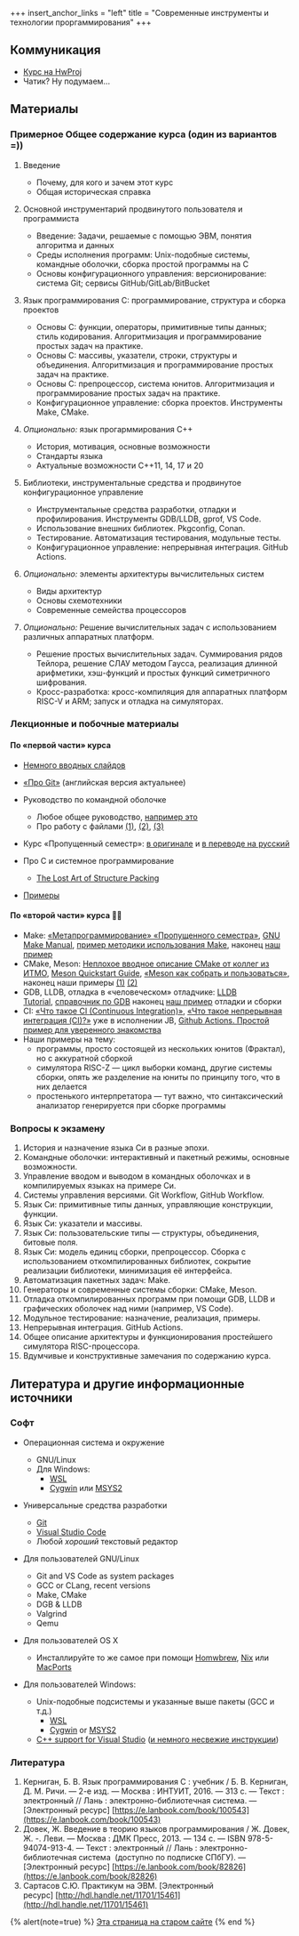 +++
insert_anchor_links = "left"
title = "Современные инструменты и технологии проргаммирования"
+++

<!-- 1 семестр магистратура ПИ -->

## Коммуникация

- [Курс на HwProj](https://hwproj.ru/courses/50049/homeworks)
- Чатик? Ну подумаем...

## Материалы

### Примерное Общее содержание курса (один из вариантов =))

1.  Введение
    - Почему, для кого и зачем этот курс
    - Общая историческая справка

2.  Основной инструментарий продвинутого пользователя и программиста
    - Введение: Задачи, решаемые с помощью ЭВМ, понятия алгоритма и
        данных
    - Среды исполнения программ: Unix-подобные системы, командные
        оболочки, сборка простой программы на C
    - Основы конфигурационного управления: версионирование: система
        Git; сервисы GitHub/GitLab/BitBucket

3.  Язык программирования C: программирование, структура и сборка
    проектов
    - Основы C: функции, операторы, примитивные типы данных; стиль
        кодирования. Aлгоритмизация и программирование простых задач на
        практике.
    - Основы C: массивы, указатели, строки, структуры и объединения.
        Алгоритмизация и программирование простых задач на практике.
    - Основы C: препроцессор, система юнитов. Алгоритмизация и
        программирование простых задач на практике.
    - Конфигурационное управление: сборка проектов. Инструменты Make,
        CMake.

4.  *Опционально:* язык прогарммирования C++
    - История, мотивация, основные возможности
    - Стандарты языка
    - Актуальные возможности С++11, 14, 17 и 20

5.  Библиотеки, инструментальные средства и продвинутое конфигурационное
    управление

    - Инструментальные средства разработки, отладки и профилирования.
        Инструменты GDB/LLDB, gprof, VS Code.
    - Использование внешних библиотек. Pkgconfig, Conan.
    - Тестирование. Автоматизация тестирования, модульные тесты.
    - Конфигурационное управление: непрерывная интеграция. GitHub
        Actions.

6.  *Опционально:* элементы архитектуры вычислительных систем

    - Виды архитектур
    - Основы схемотехники
    - Современные семейства процессоров

7.  *Опционально:* Решение вычислительных задач с использованием
    различных аппаратных платформ.

    - Решение простых вычислительных задач. Суммирования рядов
        Тейлора, решение СЛАУ методом Гаусса, реализация длинной
        арифметики, хэш-функций и простых функций симетричного
        шифрования.
    - Кросс-разработка: кросс-компиляция для аппаратных платформ
        RISC-V и ARM; запуск и отладка на симуляторах.


### Лекционные и побочные материалы

#### По «первой части» курса
- [Немного вводных слайдов](https://github.com/dluciv/Modern-Tools-Techs-BM.5666/tree/main/slides)
- [«Про Git»](https://git-scm.com/book/ru/v2) (английская версия актуальнее)
- Руководство по командной оболочке
  - Любое общее руководство, [например это](https://ruvds.com/doc/bash.pdf)
  - Про работу с файлами [(1)](https://catonmat.net/bash-one-liners-explained-part-one), [(2)](https://catonmat.net/bash-one-liners-explained-part-two), [(3)](https://catonmat.net/bash-one-liners-explained-part-three)

- Курс «Пропущенный семестр»: [в оригинале](https://missing.csail.mit.edu/) и [в переводе на русский](https://missing-semester-rus.github.io/)
- Про C и системное программирование
  - [The Lost Art of Structure Packing](http://www.catb.org/esr/structure-packing/)
- [Примеры](https://github.com/dluciv/Modern-Tools-Techs-BM.5666/tree/main/examples)

#### По «второй части» курса 🧔🏻‍

- Make: [«Метапрограммирование» «Пропущенного семестра»](https://missing-semester-rus.github.io/2020/metaprogramming/),
  [GNU Make Manual](https://www.gnu.org/software/make/manual/), [пример методики использования Make](http://citforum.ru/operating_systems/gnumake/gnumake_02.shtml),
  наконец [наш пример](https://github.com/dluciv/Modern-Tools-Techs-BM.5666/tree/main/examples/C/03.A.Fractal)
- CMake, Meson: [Неплохое вводное описание CMake от коллег из ИТМО](https://neerc.ifmo.ru/wiki/index.php?title=CMake_Tutorial),
  [Meson Quickstart Guide](https://mesonbuild.com/Quick-guide.html), [«Meson как собрать и пользоваться»](https://dzen.ru/a/YwDYqO6fBXyjT6WE),
  наконец наши примеры
  [(1)](https://github.com/dluciv/Modern-Tools-Techs-BM.5666/tree/main/examples/C/03.B.RISC-Z)
  [(2)](https://github.com/dluciv/Modern-Tools-Techs-BM.5666/tree/main/examples/C/03.C.Lang)
- GDB, LLDB, отладка в «человеческом» отладчике: [LLDB Tutorial](https://lldb.llvm.org/use/tutorial.html), [справочник по GDB](https://habr.com/ru/articles/535960/)
  наконец [наш пример](https://github.com/dluciv/Modern-Tools-Techs-BM.5666/tree/main/examples/C/03.A.Fractal/.vscode) отладки и сборки
- CI: [«Что такое CI (Continuous Integration)»](https://habr.com/ru/articles/508216/),
  [«Что такое непрерывная интеграция (CI)?»](https://www.jetbrains.com/ru-ru/teamcity/ci-cd-guide/continuous-integration/) уже в исполнении JB,
  [Github Actions. Простой пример для уверенного знакомства](https://habr.com/ru/articles/711278/)
- Наши примеры на тему:
  - программы, просто состоящей из нескольких юнитов (Фрактал), но с аккуратной сборкой
  - симулятора RISC-Z — цикл выборки команд, другие системы сборки, опять же разделение на юниты по принципу того, что в них делается
  - простенького интерпретатора — тут важно, что синтаксический  анализатор генерируется при сборке программы


### Вопросы к экзамену

1.  История и назначение языка Си в разные эпохи.
2.  Командные оболочки: интерактивный и пакетный режимы, основные
    возможности.
3.  Управление вводом и выводом в командных оболочках и в компилируемых
    языках на примере Си.
4.  Системы управления версиями. Git Workflow, GitHub Workflow.
5.  Язык Си: примитивные типы данных, управляющие конструкции, функции.
6.  Язык Си: указатели и массивы.
7.  Язык Си: пользовательские типы — структуры, объединения, битовые
    поля.
8.  Язык Си: модель единиц сборки, препроцессор. Сборка с использованием
    откомпилированных библиотек, сокрытие реализации библиотеки,
    минимизация её интерфейса.
9.  Автоматизация пакетных задач: Make.
10. Генераторы и современные системы сборки: CMake, Meson.
11. Отладка откомпилированных программ при помощи GDB, LLDB и
    графических оболочек над ними (например, VS Code).
12. Модульное тестирование: назначение, реализация, примеры.
13. Непрерывная интеграция. GitHub Actions.
14. Общее описание архитектуры и функционирования простейшего симулятора
    RISC-процессора.
15. Вдумчивые и конструктивные замечания по содержанию курса.

## Литература и другие информационные источники

### Софт

- Операционная система и окружение
  - GNU/Linux 
  - Для Windows:
    - [WSL](https://learn.microsoft.com/en-us/windows/wsl/install)
    - [Cygwin](https://www.cygwin.com/) или [MSYS2](https://www.msys2.org/)

- Универсальные средства разработки
  - [Git](https://git-scm.com/)
  - [Visual Studio Code](https://code.visualstudio.com/)
  - Любой *хороший* текстовый редактор

- Для пользователей GNU/Linux
  - Git and VS Code as system packages
  - GCC or CLang, recent versions
  - Make, CMake
  - DGB & LLDB
  - Valgrind
  - Qemu

- Для пользователей OS X
  - Инсталлируйте то же самое при помощи [Homwbrew](https://brew.sh/), [Nix](https://nixcademy.com/posts/nix-on-macos/) или [MacPorts](https://www.macports.org/)
- Для пользователей Windows:
  - Unix-подобные подсистемы и указанные выше пакеты (GCC и т.д.)
    - [WSL](https://learn.microsoft.com/en-us/windows/wsl/install)
    - [Cygwin](https://www.cygwin.com/) or [MSYS2](https://www.msys2.org/)
  - [C++ support for Visual Studio](https://learn.microsoft.com/en-us/cpp/build/vscpp-step-0-installation?view=msvc-170) ([и
    немного несвежие инструкции](https://stackoverflow.com/a/55370133))

### Литература

1.  Керниган, Б. В. Язык программирования C : учебник / Б. В. Керниган,
    Д. М. Ричи. — 2-е изд. — Москва : ИНТУИТ, 2016. — 313 с. —
    Текст : электронный // Лань : электронно-библиотечная система. —
    \[Электронный ресурс\] [https://e.lanbook.com/book/100543](https://e.lanbook.com/book/100543)
2.  Довек, Ж. Введение в теорию языков программирования / Ж. Довек, Ж.
    -. Леви. — Москва : ДМК Пресс, 2013. — 134 с. — ISBN
    978-5-94074-913-4. — Текст : электронный // Лань :
    электронно-библиотечная система  (доступно по подписке СПбГУ). —
    \[Электронный ресурс\] [https://e.lanbook.com/book/82826](https://e.lanbook.com/book/82826)
3.  Сартасов С.Ю. Практикум на ЭВМ. \[Электронный ресурс\] [http://hdl.handle.net/11701/15461](http://hdl.handle.net/11701/15461)


{% alert(note=true) %}
[Эта страница на старом сайте](https://sites.google.com/view/edu2018-dluciv-name/Home/modern-tools-techs)
{% end %}
